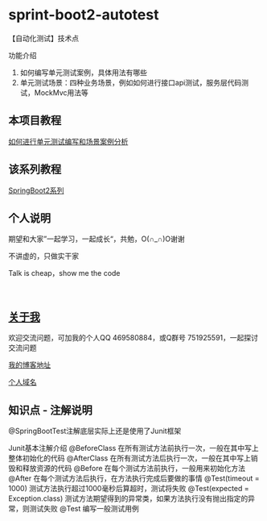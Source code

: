 # sprint-boot2-autotest

【自动化测试】技术点

功能介绍

1. 如何编写单元测试案例，具体用法有哪些
2. 单元测试场景：四种业务场景，例如如何进行接口api测试，服务层代码测试，MockMvc用法等

## 本项目教程

[如何进行单元测试编写和场景案例分析](https://blog.csdn.net/hemin1003/article/details/90214986)

## 该系列教程

[SpringBoot2系列](https://blog.csdn.net/hemin1003/column/info/40170)


## 个人说明

期望和大家”一起学习，一起成长“，共勉，O(∩_∩)O谢谢

不讲虚的，只做实干家

Talk is cheap，show me the code

<br/>


## [关于我](http://heminit.com/about/)

欢迎交流问题，可加我的个人QQ 469580884，或Q群号 751925591，一起探讨交流问题

[我的博客地址](http://blog.csdn.net/hemin1003)

[个人域名](http://heminit.com)


## 知识点 - 注解说明

@SpringBootTest注解底层实际上还是使用了Junit框架

Junit基本注解介绍
@BeforeClass 在所有测试方法前执行一次，一般在其中写上整体初始化的代码
@AfterClass 在所有测试方法后执行一次，一般在其中写上销毁和释放资源的代码
@Before 在每个测试方法前执行，一般用来初始化方法
@After 在每个测试方法后执行，在方法执行完成后要做的事情
@Test(timeout = 1000) 测试方法执行超过1000毫秒后算超时，测试将失败
@Test(expected = Exception.class) 测试方法期望得到的异常类，如果方法执行没有抛出指定的异常，则测试失败
@Test 编写一般测试用例

